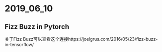 # 2019_06_10

## Fizz Buzz in Pytorch

关于Fizz Buzz可以查看这个连接https://joelgrus.com/2016/05/23/fizz-buzz-in-tensorflow/
